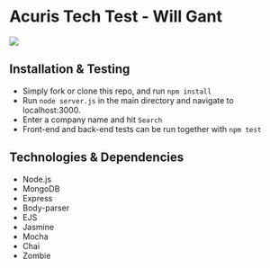 Acuris Tech Test - Will Gant
=================

<img src = "https://user-images.githubusercontent.com/20523607/30480533-7bbb8348-9a1a-11e7-9beb-cf8b375a17d7.png">

Installation & Testing
--------

* Simply fork or clone this repo, and run `npm install`
* Run `node server.js` in the main directory and navigate to localhost:3000.
* Enter a company name and hit `Search`
* Front-end and back-end tests can be run together with `npm test`

Technologies & Dependencies
-------------

* Node.js
* MongoDB
* Express
* Body-parser
* EJS
* Jasmine
* Mocha
* Chai
* Zombie
